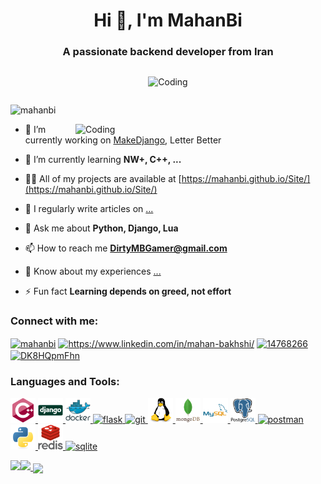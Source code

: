 <h1 align="center">Hi 👋, I'm MahanBi</h1>
<h3 align="center">A passionate backend developer from Iran</h3>

<div style="width: 100%;display:flex;justify-content:center;">
        <p><img alt="Coding" src="https://readme-typing-svg.herokuapp.com?color=%2381A1C1&size=21&center=true&vCenter=true&lines=Langs%3A+Python%2C+Lua%2C+C%2B%2B;Frameworks%3A+Django;My+Projects%3A+MakeDjango%2C+LetterBetter"></p>
</div>

<p align="left"> <img src="https://komarev.com/ghpvc/?username=mahanbi&label=Views&color=f6d32d&style=plastic" alt="mahanbi" /> </p>
<img align="right" alt="Coding" width="400" src="https://c.tenor.com/vi282Mc9raIAAAAC/ascii-drone.gif">

- 🔭 I’m currently working on [MakeDjango](https://pypi.org/project/MakeDjango/), Letter Better

- 🌱 I’m currently learning **NW+, C++, ...**

- 👨‍💻 All of my projects are available at [https://mahanbi.github.io/Site/](https://mahanbi.github.io/Site/)

- 📝 I regularly write articles on [...](...)

- 💬 Ask me about **Python, Django, Lua**

- 📫 How to reach me **DirtyMBGamer@gmail.com**

- 📄 Know about my experiences [...](...)

- ⚡ Fun fact **Learning depends on greed, not effort**

<h3 align="left">Connect with me:</h3>
<p align="left">
<a href="https://dev.to/mahanbi" target="blank"><img align="center" src="https://raw.githubusercontent.com/rahuldkjain/github-profile-readme-generator/master/src/images/icons/Social/devto.svg" alt="mahanbi" height="30" width="40" /></a>
<a href="https://linkedin.com/in/https://www.linkedin.com/in/mahan-bakhshi/" target="blank"><img align="center" src="https://raw.githubusercontent.com/rahuldkjain/github-profile-readme-generator/master/src/images/icons/Social/linked-in-alt.svg" alt="https://www.linkedin.com/in/mahan-bakhshi/" height="30" width="40" /></a>
<a href="https://stackoverflow.com/users/14768266" target="blank"><img align="center" src="https://raw.githubusercontent.com/rahuldkjain/github-profile-readme-generator/master/src/images/icons/Social/stack-overflow.svg" alt="14768266" height="30" width="40" /></a>
<a href="https://discord.gg/DK8HQpmFhn" target="blank"><img align="center" src="https://raw.githubusercontent.com/rahuldkjain/github-profile-readme-generator/master/src/images/icons/Social/discord.svg" alt="DK8HQpmFhn" height="30" width="40" /></a>
</p>

<h3 align="left">Languages and Tools:</h3>
<p align="left"> <a href="https://www.w3schools.com/cpp/" target="_blank" rel="noreferrer"> <img src="https://raw.githubusercontent.com/devicons/devicon/master/icons/cplusplus/cplusplus-original.svg" alt="cplusplus" width="40" height="40"/> </a> <a href="https://www.djangoproject.com/" target="_blank" rel="noreferrer"> <img src="https://raw.githubusercontent.com/devicons/devicon/master/icons/django/django-original.svg" alt="django" width="40" height="40"/> </a> <a href="https://www.docker.com/" target="_blank" rel="noreferrer"> <img src="https://raw.githubusercontent.com/devicons/devicon/master/icons/docker/docker-original-wordmark.svg" alt="docker" width="40" height="40"/> </a> <a href="https://flask.palletsprojects.com/" target="_blank" rel="noreferrer"> <img src="https://www.vectorlogo.zone/logos/pocoo_flask/pocoo_flask-icon.svg" alt="flask" width="40" height="40"/> </a> <a href="https://git-scm.com/" target="_blank" rel="noreferrer"> <img src="https://www.vectorlogo.zone/logos/git-scm/git-scm-icon.svg" alt="git" width="40" height="40"/> </a> <a href="https://www.linux.org/" target="_blank" rel="noreferrer"> <img src="https://raw.githubusercontent.com/devicons/devicon/master/icons/linux/linux-original.svg" alt="linux" width="40" height="40"/> </a> <a href="https://www.mongodb.com/" target="_blank" rel="noreferrer"> <img src="https://raw.githubusercontent.com/devicons/devicon/master/icons/mongodb/mongodb-original-wordmark.svg" alt="mongodb" width="40" height="40"/> </a> <a href="https://www.mysql.com/" target="_blank" rel="noreferrer"> <img src="https://raw.githubusercontent.com/devicons/devicon/master/icons/mysql/mysql-original-wordmark.svg" alt="mysql" width="40" height="40"/> </a> <a href="https://www.postgresql.org" target="_blank" rel="noreferrer"> <img src="https://raw.githubusercontent.com/devicons/devicon/master/icons/postgresql/postgresql-original-wordmark.svg" alt="postgresql" width="40" height="40"/> </a> <a href="https://postman.com" target="_blank" rel="noreferrer"> <img src="https://www.vectorlogo.zone/logos/getpostman/getpostman-icon.svg" alt="postman" width="40" height="40"/> </a> <a href="https://www.python.org" target="_blank" rel="noreferrer"> <img src="https://raw.githubusercontent.com/devicons/devicon/master/icons/python/python-original.svg" alt="python" width="40" height="40"/> </a> <a href="https://redis.io" target="_blank" rel="noreferrer"> <img src="https://raw.githubusercontent.com/devicons/devicon/master/icons/redis/redis-original-wordmark.svg" alt="redis" width="40" height="40"/> </a> <a href="https://www.sqlite.org/" target="_blank" rel="noreferrer"> <img src="https://www.vectorlogo.zone/logos/sqlite/sqlite-icon.svg" alt="sqlite" width="40" height="40"/> </a> </p>


<a href="https://github.com/anuraghazra/github-readme-stats">
  <img align="left" src="https://github-readme-stats.vercel.app/api/top-langs/?username=MahanBi&hide=javascript,html,css&theme=nord&show_icons=true" />
</a>
<a href="https://github.com/anuraghazra/convoychat">
  <img align="roght" src="https://github-readme-stats.vercel.app/api?username=MahanBi&theme=nord&show_icons=true" />
</a>
<a href="https://github.com/anuraghazra/convoychat">
  <img align="center" src="https://github-readme-streak-stats.herokuapp.com?user=MahanBi&theme=nord&date_format=j%20M%5B%20Y%5D" />
</a>
